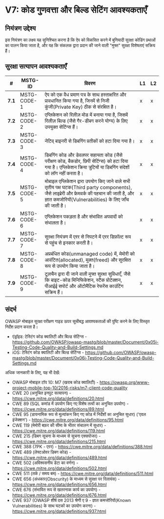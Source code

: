 # V7: कोड गुणवत्ता और बिल्ड सेटिंग आवश्यकताएँ

## नियंत्रण उद्देश्य

इस नियंत्रण का लक्ष्य यह सुनिश्चित करना है कि ऐप को विकसित करने में बुनियादी सुरक्षा कोडिंग प्रथाओं का पालन किया जाता है, और यह कि संकलक द्वारा प्रदान की जाने वाली "मुफ्त" सुरक्षा विशेषताएं सक्रिय हैं।

## सुरक्षा सत्यापन आवश्यकताएँ

| # | MSTG-ID | विवरण | L1 | L2 |
| -- | ---------- | ---------------------- | - | - |
| **7.1** | MSTG-CODE-1 | ऐप को एक वैध प्रमाण पत्र के साथ हस्ताक्षरित और प्रावधानित किया गया है, जिनमें से निजी कुंजी(Private Key) ठीक से संरक्षित है। | x | x |
| **7.2** | MSTG-CODE-2 | एप्लिकेशन को रिलीज़ मोड में बनाया गया है, जिसमें रिलीज़ बिल्ड (जैसे गैर-डीबग करने योग्य) के लिए उपयुक्त सेटिंग्स हैं। | x | x |
| **7.3** | MSTG-CODE-3 | नेटिव् बाइनरी से डिबगिंग प्रतीकों को हटा दिया गया है। | x | x |
| **7.4** | MSTG-CODE-4 | डिबगिंग कोड और डेवलपर सहायता कोड (जैसे परीक्षण कोड, बैकडोर, छिपी सेटिंग्स) को हटा दिया गया है। एप्लिकेशन क्रिया त्रुटियों या डिबगिंग संदेशों को लॉग नहीं करता है। | x | x |
| **7.5** | MSTG-CODE-5 | मोबाइल एप्लिकेशन द्वारा उपयोग किए जाने वाले सभी तृतीय पक्ष घटक(Third party components), जैसे लाइब्रेरी और फ्रेमवर्क की पहचान की जाती है, और ज्ञात कमजोरियों(Vulnerabilities) के लिए जाँच की जाती है। | x | x |
| **7.6** | MSTG-CODE-6 | एप्लिकेशन पकड़ता है और संभावित अपवादों को संभालता है।| x | x |
| **7.7** | MSTG-CODE-7 | सुरक्षा नियंत्रण में एरर से निपटने में एरर डिफ़ॉल्ट रूप से पहुंच से इनकार करती है। | x | x |
| **7.8** | MSTG-CODE-8 | अप्रबंधित कोड(unmanaged code) में, मेमोरी को आवंटित(allocated), मुक्त(freed) और सुरक्षित रूप से उपयोग किया जाता है।  | x | x |
| **7.9** | MSTG-CODE-9 | टूलचैन द्वारा दी जाने वाली मुफ्त सुरक्षा सुविधाएँ, जैसे कि बाइट-कोड मिनिफिकेशन, स्टैक प्रोटेक्शन, पीआईई सपोर्ट और ऑटोमैटिक रेफरेंस काउंटिंग सक्रिय हैं। | x | x |

## संदर्भ

OWASP मोबाइल सुरक्षा परीक्षण गाइड ऊपर सूचीबद्ध आवश्यकताओं की पुष्टि करने के लिए विस्तृत निर्देश प्रदान करता है।

- एंड्रॉइड: टेस्टिंग कोड क्वालिटी और बिल्ड सेटिंग्स - <https://github.com/OWASP/owasp-mastg/blob/master/Document/0x05i-Testing-Code-Quality-and-Build-Settings.md>
- iOS: टेस्टिंग कोड क्वालिटी और बिल्ड सेटिंग्स - <https://github.com/OWASP/owasp-mastg/blob/master/Document/0x06i-Testing-Code-Quality-and-Build-Settings.md>

अधिक जानकारी के लिए, यह भी देखें:

- OWASP मोबाइल टॉप 10: M7 (खराब कोड क्वालिटी) - <https://owasp.org/www-project-mobile-top-10/2016-risks/m7-client-code-quality>
- CWE 20 (अनुचित इनपुट सत्यापन) - <https://cwe.mitre.org/data/definitions/20.html>
- CWE 89 (SQL कमांड में उपयोग किए गए विशेष तत्वों का अनुचित उपयोग) - <https://cwe.mitre.org/data/definitions/89.html>
- CWE 95 (डायनामिक रूप से मूल्यांकन किए गए कोड में निर्देशों का अनुचित सुधार) ('एवल इंजेक्शन') - <https://cwe.mitre.org/data/definitions/95.html>
- CWE 119 (मेमोरी बफ़र की सीमा के भीतर संचालन में सुधार) - <https://cwe.mitre.org/data/definitions/119.html>
- CWE 215 (डिबग सूचना के माध्यम से सूचना एक्सपोजर) - <https://cwe.mitre.org/data/definitions/215.html>
- CWE 388 (7PK - एरर) - <https://cwe.mitre.org/data/definitions/388.html>
- CWE 489 (लेफ्टओवर डिबग कोड) - <https://cwe.mitre.org/data/definitions/489.html>
- CWE 502 (अविश्वसनीय डेटा का वर्णन) - <https://cwe.mitre.org/data/definitions/502.html>
- CWE 511 (तर्क / समय बम) - <https://cwe.mitre.org/data/definitions/511.html>
- CWE 656 (अंधकार(Obscurity) के माध्यम से सुरक्षा पर रिलायंस) - <https://cwe.mitre.org/data/definitions/656.html>
- CWE 676 (संभावित रूप से खतरनाक कार्य का उपयोग)  - <https://cwe.mitre.org/data/definitions/676.html>
- CWE 937 (OWASP शीर्ष दस 2013 श्रेणी ए 9 - ज्ञात कमजोरियों(Known Vulnerabilities) के साथ घटकों का उपयोग करना) - <https://cwe.mitre.org/data/definitions/937.html>
